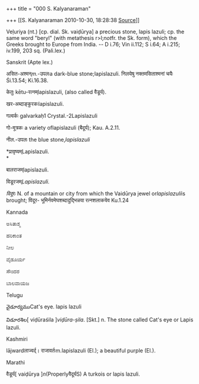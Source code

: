 +++
title = "000 S. Kalyanaraman"

+++
[[S. Kalyanaraman	2010-10-30, 18:28:38 [Source](https://groups.google.com/g/bvparishat/c/h6pKenq8KPs)]]



Veḷuriya (nt.) \[cp. dial. Sk. vaiḍūrya\] a precious stone, lapis lazuli; cp. the same word "beryl" (with metathesis r>l;*not*fr. the Sk. form), which the Greeks brought to Europe from India. -- D i.76; Vin ii.112; S i.64; A i.215; iv.199, 203 sq. (Pali.lex.)

  

Sanskrit (Apte lex.)

  

असित-अश्मन्*m.*-उपलःa dark-blue stone;lapislazuli. निलयेषु नक्तमसिताश्मनां चयैः Śi.13.54; Ki.16.38.

केतुः kētu-रत्नम्lapislazuli, (also called वैडूर्य).

खर-अब्दाङ्कुरकःlapislazuli.

गल्वर्कः galvarkaḥ1 Crystal.-2Lapislazuli

गो-मूत्रकः a variety oflapislazuli (बैदूर्य); Kau. A.2.11.

नील.-उपलः the blue stone,*lapislazuli*

*प्रावृष्यम्Lapislazuli.  
*

बालराजम्lapislazuli.

विडूरजम्*Lapislazuli.*

*विदू*रः N. of a mountain or city from which the Vaidūrya jewel or*lapislazuli*is brought; विदूर- भूमिर्नवमेघशब्दादुद्भिन्नया रत्नशलाकयेव Ku.1.24

  

Kannada

  

ಅಸಿತಾಶ್ಮ

ಹರಿಕಾಂತ

ನೀಲ

ವೈಡೂರ್ಯ

ಸೌಂದರ

ಬಾಲವಾಯಜ

  

Telugu

వైడూర్యముCat's eye. lapis lazuli

విడూరశిల\[ viḍūraśila \]*viḍūra-ṣila*. \[Skt.\] n. The stone called Cat's eye or Lapis lazuli.

  

Kashmiri

lājwardलाज्वर्द्। राजावर्तःm.lapislazuli (El.); a beautiful purple (El.).

  

Marathi

वैडूर्य\[ vaiḍūrya \]*n*(Properlyवैदूर्यS) A turkois or lapis lazuli.

